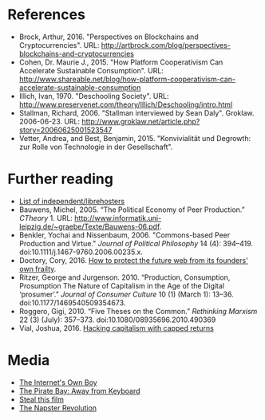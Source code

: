 # References

* Brock, Arthur, 2016. "Perspectives on Blockchains and Cryptocurrencies". URL: http://artbrock.com/blog/perspectives-blockchains-and-cryptocurrencies
* Cohen, Dr. Maurie J., 2015. "How Platform Cooperativism Can Accelerate Sustainable Consumption". URL: http://www.shareable.net/blog/how-platform-cooperativism-can-accelerate-sustainable-consumption
* Illich, Ivan, 1970. "Deschooling Society". URL: http://www.preservenet.com/theory/Illich/Deschooling/intro.html
* Stallman, Richard, 2006. "Stallman interviewed by Sean Daly". Groklaw. 2006-06-23. URL: http://www.groklaw.net/article.php?story=20060625001523547
* Vetter, Andrea, and Best, Benjamin, 2015. "Konvivialität und Degrowth: zur Rolle von Technologie in der Gesellschaft".

# Further reading

* [List of independent/librehosters](https://github.com/ecobytes/awesome-librehosters)
* Bauwens, Michel, 2005. “The Political Economy of Peer Production.” *CTheory* 1. URL: http://www.informatik.uni-leipzig.de/~graebe/Texte/Bauwens-06.pdf.
* Benkler, Yochai and Nissenbaum, 2006. "Commons-based Peer Production and Virtue." *Journal of Political Philosophy*  14 (4): 394–419. doi:10.1111/j.1467-9760.2006.00235.x.
* Doctory, Cory, 2016. [How to protect the future web from its founders' own frailty](http://boingboing.net/2016/06/24/how-to-protect-the-future-web.html).
* Ritzer, George and Jurgenson. 2010. “Production, Consumption, Prosumption The Nature of Capitalism in the Age of the Digital ‘prosumer’.” *Journal of Consumer Culture* 10 (1) (March 1): 13–36. doi:10.1177/1469540509354673.
* Roggero, Gigi, 2010. “Five Theses on the Common.” *Rethinking Marxism* 22 (3) (July): 357–373. doi:10.1080/08935696.2010.490369
* Vial, Joshua, 2016. [Hacking capitalism with capped returns](http://joshuavial.com/capped-returns)

# Media

* [The Internet's Own Boy](https://www.youtube.com/watch?v=7ZBe1VFy0gc)
* [The Pirate Bay: Away from Keyboard](https://www.youtube.com/watch?v=eTOKXCEwo_8)
* [Steal this film](https://www.youtube.com/watch?v=Ijo98_nUhrk)
* [The Napster Revolution](https://archive.org/details/Downloaded.2013-The.Napster.Revolution)
